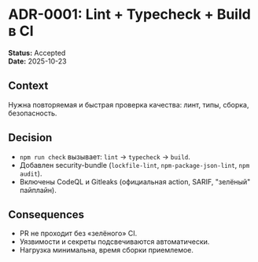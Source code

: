 # ADR-0001: Lint + Typecheck + Build в CI

**Status:** Accepted  
**Date:** 2025-10-23

## Context

Нужна повторяемая и быстрая проверка качества: линт, типы, сборка, безопасность.

## Decision

- `npm run check` вызывает: `lint` → `typecheck` → `build`.
- Добавлен security-bundle (`lockfile-lint`, `npm-package-json-lint`, `npm audit`).
- Включены CodeQL и Gitleaks (официальная action, SARIF, "зелёный" пайплайн).

## Consequences

- PR не проходит без «зелёного» CI.
- Уязвимости и секреты подсвечиваются автоматически.
- Нагрузка минимальна, время сборки приемлемое.
